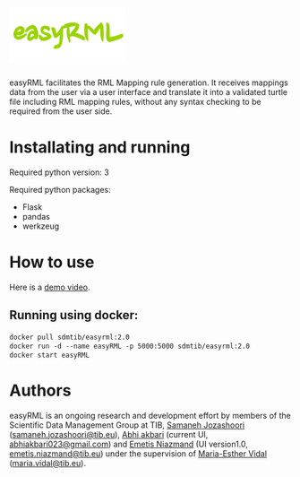 # ![easyRML](https://github.com/SDM-TIB/easyRML/blob/master/sources/easlyrml.png "easyRML")
easyRML facilitates the RML Mapping rule generation. It receives mappings data from the user via a user interface and translate it into a validated turtle file including RML mapping rules, without any syntax checking to be required from the user side. 

# Installating and running
Required python version:
3

Required python packages:
- Flask
- pandas
- werkzeug

# How to use
Here is a [demo video](https://tib.eu/cloud/s/rFYL3CZHqYSQjFC).


## Running using docker:

```
docker pull sdmtib/easyrml:2.0
docker run -d --name easyRML -p 5000:5000 sdmtib/easyrml:2.0
docker start easyRML

```

# Authors
easyRML is an ongoing research and development effort by members of the Scientific Data Management Group at TIB, [Samaneh Jozashoori](https://github.com/samiscoding) (samaneh.jozashoori@tib.eu), [Abhi akbari](https://github.com/abhi055) (current UI, abhiakbari023@gmail.com) and [Emetis Niazmand](https://github.com/ENiaz) (UI version1.0, emetis.niazmand@tib.eu) under the supervision of [Maria-Esther Vidal](https://github.com/mevs) (maria.vidal@tib.eu).
